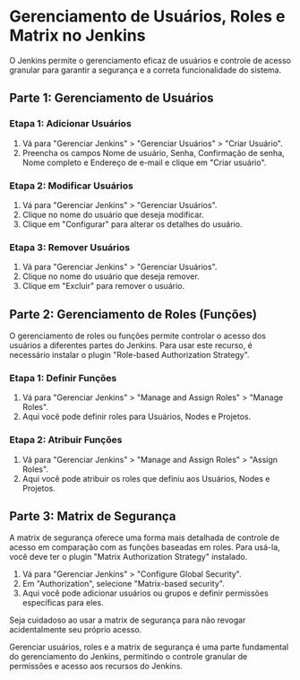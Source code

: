 # Gerenciamento de Usuários, Roles e Matrix no Jenkins

O Jenkins permite o gerenciamento eficaz de usuários e controle de acesso granular para garantir a segurança e a correta funcionalidade do sistema.

## Parte 1: Gerenciamento de Usuários

### Etapa 1: Adicionar Usuários

1. Vá para "Gerenciar Jenkins" > "Gerenciar Usuários" > "Criar Usuário".
2. Preencha os campos Nome de usuário, Senha, Confirmação de senha, Nome completo e Endereço de e-mail e clique em "Criar usuário".

### Etapa 2: Modificar Usuários

1. Vá para "Gerenciar Jenkins" > "Gerenciar Usuários".
2. Clique no nome do usuário que deseja modificar.
3. Clique em "Configurar" para alterar os detalhes do usuário.

### Etapa 3: Remover Usuários

1. Vá para "Gerenciar Jenkins" > "Gerenciar Usuários".
2. Clique no nome do usuário que deseja remover.
3. Clique em "Excluir" para remover o usuário.

## Parte 2: Gerenciamento de Roles (Funções)

O gerenciamento de roles ou funções permite controlar o acesso dos usuários a diferentes partes do Jenkins. Para usar este recurso, é necessário instalar o plugin "Role-based Authorization Strategy". 

### Etapa 1: Definir Funções

1. Vá para "Gerenciar Jenkins" > "Manage and Assign Roles" > "Manage Roles".
2. Aqui você pode definir roles para Usuários, Nodes e Projetos.

### Etapa 2: Atribuir Funções

1. Vá para "Gerenciar Jenkins" > "Manage and Assign Roles" > "Assign Roles".
2. Aqui você pode atribuir os roles que definiu aos Usuários, Nodes e Projetos.

## Parte 3: Matrix de Segurança

A matrix de segurança oferece uma forma mais detalhada de controle de acesso em comparação com as funções baseadas em roles. Para usá-la, você deve ter o plugin "Matrix Authorization Strategy" instalado.

1. Vá para "Gerenciar Jenkins" > "Configure Global Security".
2. Em "Authorization", selecione "Matrix-based security".
3. Aqui você pode adicionar usuários ou grupos e definir permissões específicas para eles. 

Seja cuidadoso ao usar a matrix de segurança para não revogar acidentalmente seu próprio acesso.

Gerenciar usuários, roles e a matrix de segurança é uma parte fundamental do gerenciamento do Jenkins, permitindo o controle granular de permissões e acesso aos recursos do Jenkins.
